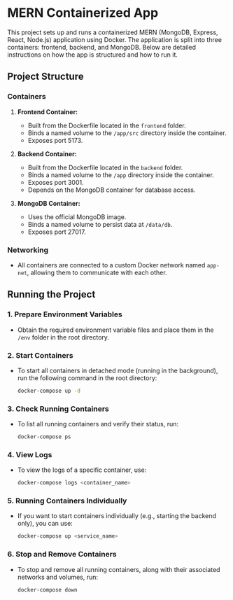 # MERN Containerized App

This project sets up and runs a containerized MERN (MongoDB, Express, React,
Node.js) application using Docker. The application is split into three
containers: frontend, backend, and MongoDB. Below are detailed instructions on
how the app is structured and how to run it.

## Project Structure

### Containers

1. **Frontend Container:**

   - Built from the Dockerfile located in the `frontend` folder.
   - Binds a named volume to the `/app/src` directory inside the container.
   - Exposes port 5173.

2. **Backend Container:**

   - Built from the Dockerfile located in the `backend` folder.
   - Binds a named volume to the `/app` directory inside the container.
   - Exposes port 3001.
   - Depends on the MongoDB container for database access.

3. **MongoDB Container:**
   - Uses the official MongoDB image.
   - Binds a named volume to persist data at `/data/db`.
   - Exposes port 27017.

### Networking

- All containers are connected to a custom Docker network named `app-net`,
  allowing them to communicate with each other.

## Running the Project

### 1. Prepare Environment Variables

- Obtain the required environment variable files and place them in the `/env`
  folder in the root directory.

### 2. Start Containers

- To start all containers in detached mode (running in the background), run the
  following command in the root directory:

  ```bash
  docker-compose up -d
  ```

### 3. Check Running Containers

- To list all running containers and verify their status, run:

  ```bash
  docker-compose ps
  ```

### 4. View Logs

- To view the logs of a specific container, use:

  ```bash
  docker-compose logs <container_name>
  ```

### 5. Running Containers Individually

- If you want to start containers individually (e.g., starting the backend
  only), you can use:

  ```bash
  docker-compose up <service_name>
  ```

### 6. Stop and Remove Containers

- To stop and remove all running containers, along with their associated
  networks and volumes, run:

  ```bash
  docker-compose down
  ```
